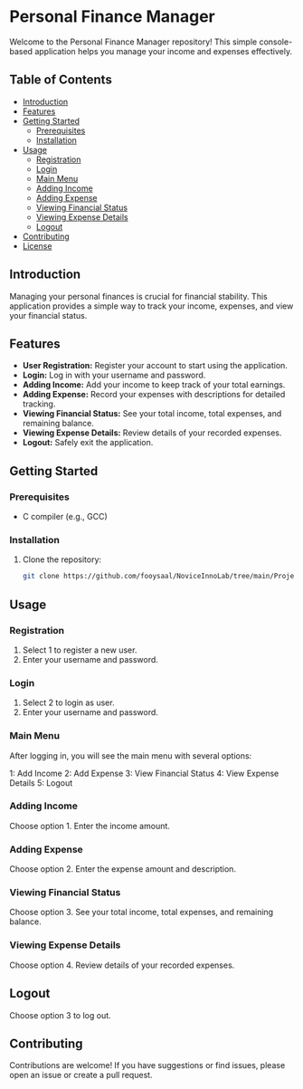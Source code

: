 # Personal Finance Manager

Welcome to the Personal Finance Manager repository! This simple console-based application helps you manage your income and expenses effectively.

## Table of Contents

- [Introduction](#introduction)
- [Features](#features)
- [Getting Started](#getting-started)
  - [Prerequisites](#prerequisites)
  - [Installation](#installation)
- [Usage](#usage)
  - [Registration](#registration)
  - [Login](#login)
  - [Main Menu](#main-menu)
  - [Adding Income](#adding-income)
  - [Adding Expense](#adding-expense)
  - [Viewing Financial Status](#viewing-financial-status)
  - [Viewing Expense Details](#viewing-expense-details)
  - [Logout](#logout)
- [Contributing](#contributing)
- [License](#license)

## Introduction

Managing your personal finances is crucial for financial stability. This application provides a simple way to track your income, expenses, and view your financial status.

## Features

- **User Registration:** Register your account to start using the application.
- **Login:** Log in with your username and password.
- **Adding Income:** Add your income to keep track of your total earnings.
- **Adding Expense:** Record your expenses with descriptions for detailed tracking.
- **Viewing Financial Status:** See your total income, total expenses, and remaining balance.
- **Viewing Expense Details:** Review details of your recorded expenses.
- **Logout:** Safely exit the application.

## Getting Started

### Prerequisites

- C compiler (e.g., GCC)

### Installation

1. Clone the repository:

   ```bash
   git clone https://github.com/fooysaal/NoviceInnoLab/tree/main/Projects-C/Finance_manager
   ```
## Usage

### Registration
  1. Select 1 to register a new user.
  2. Enter your username and password.

### Login
  1. Select 2 to login as user.
  2. Enter your username and password.

### Main Menu
  After logging in, you will see the main menu with several options:

  1: Add Income
  2: Add Expense
  3: View Financial Status
  4: View Expense Details
  5: Logout

### Adding Income
  Choose option 1.
  Enter the income amount.

### Adding Expense
  Choose option 2.
  Enter the expense amount and description.
### Viewing Financial Status
  Choose option 3.
  See your total income, total expenses, and remaining balance.
### Viewing Expense Details
  Choose option 4.
  Review details of your recorded expenses.
## Logout
  Choose option 3 to log out.

## Contributing
Contributions are welcome! If you have suggestions or find issues, please open an issue or create a pull request.

